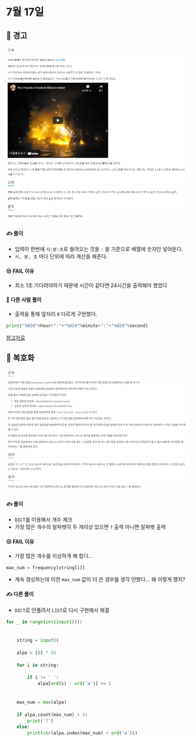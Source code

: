 # 7월 17일

## 🚩 경고

[![image-20210717142327227](README.assets/image-20210717142327227.png)](https://www.acmicpc.net/problem/3029)



#### ✍ 풀이

- 입력이 한번에 `시:분:초`로 들어오는 것을 `:` 을 기준으로 배열에 숫자만 넣어둔다.
- `시, 분, 초` 마다 단위에 따라 계산을 해준다.



#### 😒 FAIL 이유

- 최소 1초 기다려야하기 때문에 시간이 같다면 24시간을 출력해야 했었다



#### 🎁 다른 사람 풀이

- 출력을 통해  앞자리 `0` 다르게 구현했다.

```python
print("%02d"%hour+":"+"%02d"%minute+":"+"%02d"%second)
```

[참고자료](https://hyjykelly.tistory.com/65)



## 🚩 복호화

[![image-20210717160008684](README.assets/image-20210717160008684.png)](https://www.acmicpc.net/problem/9046)



#### ✍ 풀이

- `DICT`를 이용해서 개수 체크
- 가장 많은 개수의 알파벳이 두 개이상 있으면 `?` 출력 아니면 알파벳 출력



#### 😒 FAIL 이유

- 가장 많은 개수를 이상하게 해 줬다...

```python
max_num = frequency[string[i]]
```

- 계속 갱싱하는데 이전 `max_num` 값이 더 큰 경우를 생각 안했다... 왜 이렇게 했지?



####  ✍ 다른 풀이

- `DICT`로 안풀려서 `LIST`로 다시 구현해서 해결

```python
for _ in range(int(input())):


    string = input()

    alpa = [0] * 26

    for i in string:

        if i != ' ':
            alpa[ord(i) - ord('a')] += 1


    max_num = max(alpa)

    if alpa.count(max_num) > 1:
        print('?')
    else:
        print(chr(alpa.index(max_num) + ord('a')))
```



